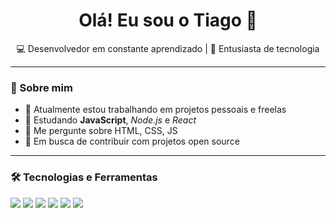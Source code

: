 
<!-- Banner animado ou imagem -->

<h1 align="center">Olá! Eu sou o Tiago 👋</h1>

<p align="center">
  💻 Desenvolvedor em constante aprendizado | 🚀 Entusiasta de tecnologia
</p>

---

### 🧠 Sobre mim

- 🔭 Atualmente estou trabalhando em projetos pessoais e freelas
- 🌱 Estudando **JavaScript**, *Node.js* e *React*
- 💬 Me pergunte sobre HTML, CSS, JS 
- 🎯 Em busca de contribuir com projetos open source

---

### 🛠️ Tecnologias e Ferramentas

<p align="left">
  <img src="https://img.shields.io/badge/HTML5-E34F26?style=for-the-badge&logo=html5&logoColor=white" />
  <img src="https://img.shields.io/badge/CSS3-1572B6?style=for-the-badge&logo=css3&logoColor=white" />
  <img src="https://img.shields.io/badge/JavaScript-F7DF1E?style=for-the-badge&logo=javascript&logoColor=black" />
  <img src="https://img.shields.io/badge/Node.js-339933?style=for-the-badge&logo=nodedotjs&logoColor=white" />
  <img src="https://img.shields.io/badge/Git-F05032?style=for-the-badge&logo=git&logoColor=white" />
  <img src="https://pin.it/38D7FCxKc" />
</p>

